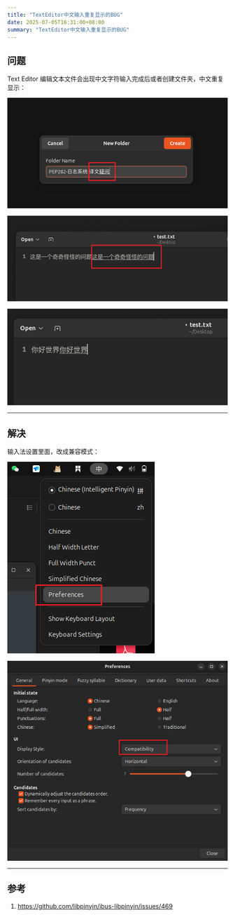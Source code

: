 ```yaml
---
title: "TextEditor中文输入重复显示的BUG"
date: 2025-07-05T16:31:00+08:00
summary: "TextEditor中文输入重复显示的BUG"
---
```


## 问题

Text Editor 编辑文本文件会出现中文字符输入完成后或者创建文件夹，中文重复显示：

![](./images/1.png)

![](./images/2.png)

![](./images/3.png)

---

## 解决

输入法设置里面，改成兼容模式：

![](./images/4.png)

![](./images/5.png)

---

## 参考

1. https://github.com/libpinyin/ibus-libpinyin/issues/469
